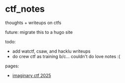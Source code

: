 # ctf_notes

thoughts + writeups on ctfs

future: migrate this to a hugo site

todo:
-   add watctf, csaw, and hacklu writeups
-   do crew ctf as training b/c... couldn't do love notes :(

pages:

-   [imaginary ctf 2025](imaginary_2025.md)
